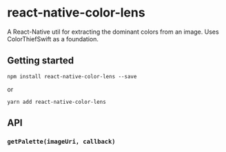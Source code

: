 # react-native-color-lens

A React-Native util for extracting the dominant colors from an image. Uses ColorThiefSwift as a foundation.

## Getting started

`npm install react-native-color-lens --save`

or

`yarn add react-native-color-lens`

## API

### `getPalette(imageUri, callback)` 
